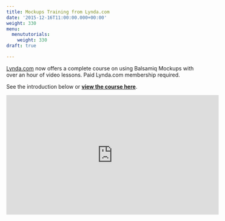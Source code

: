 ```yaml
---
title: Mockups Training from Lynda.com
date: '2015-12-16T11:00:00.000+00:00'
weight: 330
menu:
  menututorials:
    weight: 330
draft: true

---
```


[Lynda.com](http://www.lynda.com/) now offers a complete course on using Balsamiq Mockups with over an hour of video lessons. Paid Lynda.com membership required.

See the introduction below or [**view the course here**](http://www.lynda.com/Balsamiq-Mockups-tutorials/UX-Design-Tools-Balsamiq-Mockups/172857-2.html).

<iframe allowfullscreen="true" frameborder="0" height="315" mozallowfullscreen="true" src="https://www.lynda.com/player/embed/195908?fs=3&amp;w=560&amp;h=315&amp;ps=paused&amp;utm_medium=referral&amp;utm_source=embed+video&amp;utm_campaign=ldc-website&amp;utm_content=vid-195908" webkitallowfullscreen="true" width="560"></iframe>